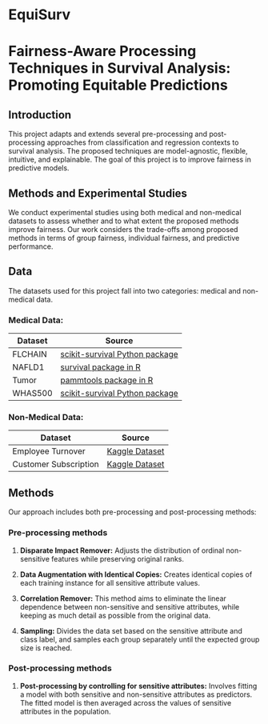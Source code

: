 # EquiSurv
# Fairness-Aware Processing Techniques in Survival Analysis: Promoting Equitable Predictions

## Introduction
This project adapts and extends several pre-processing and post-processing approaches from classification and regression contexts to survival analysis. The proposed techniques are model-agnostic, flexible, intuitive, and explainable. The goal of this project is to improve fairness in predictive models.

## Methods and Experimental Studies
We conduct experimental studies using both medical and non-medical datasets to assess whether and to what extent the proposed methods improve fairness. Our work considers the trade-offs among proposed methods in terms of group fairness, individual fairness, and predictive performance.

## Data 
The datasets used for this project fall into two categories: medical and non-medical data. 

### Medical Data:

| Dataset | Source |
|---------|--------|
| FLCHAIN | [scikit-survival Python package](https://github.com/sebp/scikit-survival) |
| NAFLD1  | [survival package in R](https://cran.r-project.org/web/packages/survival/index.html) |
| Tumor   | [pammtools package in R](https://cran.r-project.org/web/packages/pammtools/index.html) |
| WHAS500 | [scikit-survival Python package](https://github.com/sebp/scikit-survival) |

### Non-Medical Data:

|         Dataset        |          Source        |
|------------------------|------------------------|
| Employee Turnover      | [Kaggle Dataset](https://www.kaggle.com/datasets/davinwijaya/employee-turnover) |
| Customer Subscription  | [Kaggle Dataset](https://www.kaggle.com/datasets/gsagar12/dspp1) |


## Methods

Our approach includes both pre-processing and post-processing methods:

### Pre-processing methods
1. **Disparate Impact Remover:** Adjusts the distribution of ordinal non-sensitive features while preserving original ranks.
2. **Data Augmentation with Identical Copies:** Creates identical copies of each training instance for all sensitive attribute values.
3. **Correlation Remover:** This method aims to eliminate the linear dependence between non-sensitive and sensitive attributes, while keeping as much detail as possible from the original data. 

4. **Sampling:** Divides the data set based on the sensitive attribute and class label, and samples each group separately until the expected group size is reached.

### Post-processing methods
1. **Post-processing by controlling for sensitive attributes:** Involves fitting a model with both sensitive and non-sensitive attributes as predictors. The fitted model is then averaged across the values of sensitive attributes in the population.
